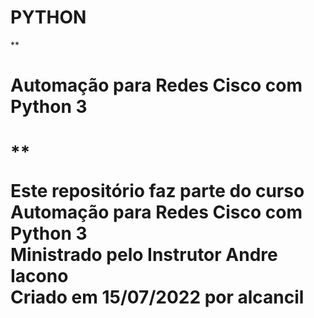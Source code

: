 # PYTHON
** <h1> Automação para Redes Cisco com Python 3  <h1> **

Este repositório faz parte do curso Automação para Redes Cisco com Python 3  
Ministrado pelo Instrutor Andre Iacono  
Criado em 15/07/2022 por alcancil
